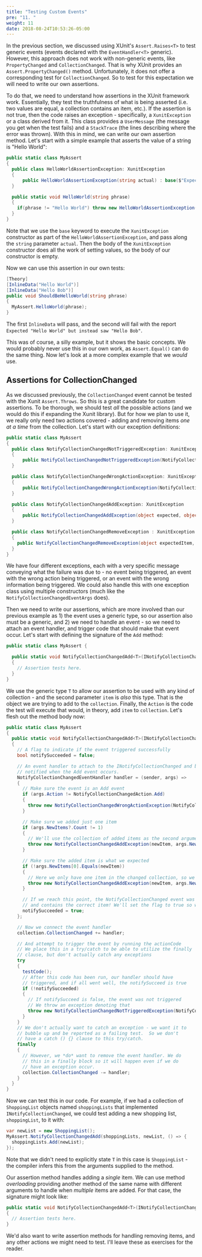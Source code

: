 ```yaml
---
title: "Testing Custom Events"
pre: "11. "
weight: 11
date: 2018-08-24T10:53:26-05:00
---
```


In the previous section, we discussed using XUnit's `Assert.Raises<T>` to test generic events (events declared with the `EventHandler<T>` generic).  However, this approach does not work with non-generic events, like `PropertyChanged` and `CollectionChanged`.  That is why XUnit provides an `Assert.PropertyChanged()` method.  Unfortunately, it does not offer a corresponding test for `CollectionChanged`.  So to test for this expectation we will need to write our own assertions.

To do that, we need to understand how assertions in the XUnit framework work.  Essentially, they test the truthfulness of what is being asserted (i.e. two values are equal, a collection contains an item, etc.).  If the assertion is not true, then the code raises an exception - specifically, a `XunitException` or a class derived from it. This class provides a `UserMessage` (the message you get when the test fails) and a `StackTrace` (the lines describing where the error was thrown). With this in mind, we can write our own assertion method.  Let's start with a simple example that asserts the value of a string is "Hello World":

```csharp
public static class MyAssert
{
  public class HelloWorldAssertionException: XunitException 
  {
      public HelloWorldAssertionException(string actual) : base($"Expected \"Hello World\" but instead saw \"{actual}\"") {}
  }

  public static void HelloWorld(string phrase)
  {
    if(phrase != "Hello World") throw new HelloWorldAssertionException(phrase);
  }
}
```

Note that we use the `base` keyword to execute the `XunitException` constructor as part of the `HelloWorldAssertionException`, and pass along the `string` parameter `actual`.  Then the body of the `XunitException` constructor does all the work of setting values, so the body of our constructor is empty.

Now we can use this assertion in our own tests:

```csharp
[Theory]
[InlineData("Hello World")]
[InlineData("Hello Bob")]
public void ShouldBeHelloWorld(string phrase)
{
  MyAssert.HelloWorld(phrase);
}
```

The first `InlineData` will pass, and the second will fail with the report `Expected "Hello World" but instead saw "Hello Bob"`.

This was of course, a silly example, but it shows the basic concepts.  We would probably never use this in our own work, as `Assert.Equal()` can do the same thing.  Now let's look at a more complex example that we _would_ use.

## Assertions for CollectionChanged

As we discussed previously, the `CollectionChanged` event cannot be tested with the Xunit `Assert.Throws`.  So this is a great candidate for custom assertions.  To be thorough, we should test _all_ the possible actions (and we would do this if expanding the Xunit library).  But for how we plan to use it, we really only need two actions covered - adding and removing items _one at a time_ from the collection.  Let's start with our exception definitions:

```csharp
public static class MyAssert
{
  public class NotifyCollectionChangedNotTriggeredException: XunitException 
  {
      public NotifyCollectionChangedNotTriggeredException(NotifyCollectionChangedAction expectedAction) : base($"Expected a NotifyCollectionChanged event with an action of {expectedAction} to be invoked, but saw none.") {}
  }

  public class NotifyCollectionChangedWrongActionException: XunitException 
  {
      public NotifyCollectionChangedWrongActionException(NotifyCollectionChangedAction expectedAction, NotifyCollectionChangedAction actualAction) : base($"Expected a NotifyCollectionChanged event with an action of {expectedAction} to be invoked, but saw {actualAction}") {}
  }

  public class NotifyCollectionChangedAddException: XunitException 
  {
      public NotifyCollectionChangedAddException(object expected, object actual) : base($"Expected a NotifyCollectionChanged event with an action of Add and object {expected} but instead saw {actual}") {}
  }

  public class NotifyCollectionChangedRemoveException : XunitException
  {
    public NotifyCollectionChangedRemoveException(object expectedItem, int expectedIndex, object actualItem, int actualIndex) : base($"Expected a NotifyCollectionChanged event with an action of Remove and object {expectedItem} at index {expectedIndex} but instead saw {actualItem} at index  {actualIndex}") {}
  }
}
```

We have four different exceptions, each with a very specific message conveying what the failure was due to - no event being triggered, an event with the wrong action being triggered, or an event with the wrong information being triggered.  We could also handle this with one exception class using multiple constructors (much like the `NotifyCollectionChangedEventArgs` does).

Then we need to write our assertions, which are more involved than our previous example as 1) the event uses a generic type, so our assertion also must be a generic, and 2) we need to handle an event - so we need to attach an event handler, and trigger code that should make that event occur.  Let's start with defining the signature of the `Add` method:

```csharp
public static class MyAssert {

  public static void NotifyCollectionChangedAdd<T>(INotifyCollectionChanged collection, T item, Action testCode) 
  {
    // Assertion tests here.
  }
}
```

We use the generic type `T` to allow our assertion to be used with any kind of collection - and the second parameter `item` is _also_ this type.  That is the object we are trying to add to the `collection`.  Finally, the `Action` is the code the test will execute that would, in theory, add `item` to `collection`.  Let's flesh out the method body now:

```csharp
public static class MyAssert
{
  public static void NotifyCollectionChangedAdd<T>(INotifyCollectionChanged collection, T newItem, Action testCode)
  {
    // A flag to indicate if the event triggered successfully
    bool notifySucceeded = false;

    // An event handler to attach to the INotifyCollectionChanged and be 
    // notified when the Add event occurs.
    NotifyCollectionChangedEventHandler handler = (sender, args) =>
    {
      // Make sure the event is an Add event
      if (args.Action != NotifyCollectionChangedAction.Add)
      {
        throw new NotifyCollectionChangedWrongActionException(NotifyCollectionChangedAction.Add, args.Action);
      }

      // Make sure we added just one item
      if (args.NewItems?.Count != 1)
      {
        // We'll use the collection of added items as the second argument
        throw new NotifyCollectionChangedAddException(newItem, args.NewItems);
      }

      // Make sure the added item is what we expected
      if (!args.NewItems[0].Equals(newItem))
      {
        // Here we only have one item in the changed collection, so we'll report it directly
        throw new NotifyCollectionChangedAddException(newItem, args.NewItems[0]);
      } 

      // If we reach this point, the NotifyCollectionChanged event was triggered successfully
      // and contains the correct item! We'll set the flag to true so we know.
      notifySucceeded = true;
    };

    // Now we connect the event handler 
    collection.CollectionChanged += handler;

    // And attempt to trigger the event by running the actionCode
    // We place this in a try/catch to be able to utilize the finally 
    // clause, but don't actually catch any exceptions
    try
    {
      testCode();
      // After this code has been run, our handler should have 
      // triggered, and if all went well, the notifySucceed is true
      if (!notifySucceeded)
      {
        // If notifySucceed is false, the event was not triggered
        // We throw an exception denoting that
        throw new NotifyCollectionChangedNotTriggeredException(NotifyCollectionChangedAction.Add);
      }
    }
    // We don't actually want to catch an exception - we want it to 
    // bubble up and be reported as a failing test.  So we don't 
    // have a catch () {} clause to this try/catch.
    finally
    {
      // However, we *do* want to remove the event handler. We do 
      // this in a finally block so it will happen even if we do 
      // have an exception occur. 
      collection.CollectionChanged -= handler;
    }
  }
}
```

Now we can test this in our code.  For example, if we had a collection of `ShoppingList` objects named `shoppingLists` that implemented `INotifyCollectionChanged`, we could test adding a new shopping list, `shoppingList`, to it with:

```csharp
var newList = new ShoppingList();
MyAssert.NotifyCollectionChangedAdd(shoppingLists, newList, () => {
  shoppingLists.Add(newList);
});
```

Note that we didn't need to explicitly state `T` in this case is `ShoppingList` - the compiler infers this from the arguments supplied to the method.

Our assertion method handles adding a _single_ item. We can use method _overloading_ providing another method of the same name with different arguments to handle when _multiple_ items are added. For that case, the signature might look like:

```csharp
public static void NotifyCollectionChangedAdd<T>(INotifyCollectionChanged collection, ICollection<T> items, Action testCode) 
{
  // Assertion tests here.
}
```

We'd also want to write assertion methods for handling removing items, and any other actions we might need to test.  I'll leave these as exercises for the reader.